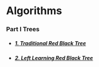 # Algorithms

### Part I Trees
* ##### [1. Traditional Red Black Tree](./notes/RedBlackTree.md)

* ##### [2. Left Learning Red Black Tree](./notes/LLRB.md)